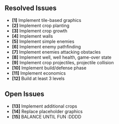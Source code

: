 ## Resolved Issues ##

- **[1]** Implement tile-based graphics
- **[2]** Implement crop planting
- **[3]** Implement crop growth
- **[4]** Implement walls
- **[5]** Implement simple enemies
- **[6]** Implement enemy pathfinding
- **[7]** Implement enemies attacking obstacles
- **[8]** Implement well, well health, game-over state
- **[9]** Implement crop projectiles, projectile collision
- **[10]** Implement build/defense phase
- **[11]** Implement economics
- **[12]** Build at least 3 levels

## Open Issues ##

- **[13]** Implement additional crops
- **[14]** Replace placeholder graphics
- **[15]** BALANCE UNTIL FUN :DDDD